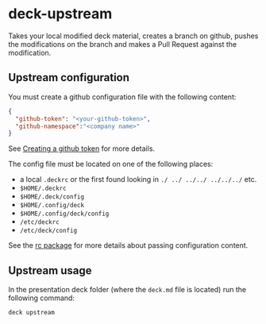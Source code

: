 # deck-upstream

Takes your local modified deck material, creates a branch on github, pushes the modifications on the branch and makes a Pull Request against the modification.

## Upstream configuration

You must create a github configuration file with the following content:

```json
{
  "github-token": "<your-github-token>",
  "github-namespace":"<company name>"
}
```
See [Creating a github token](https://help.github.com/articles/creating-an-access-token-for-command-line-use/) for more details.

The config file must be located on one of the following places:

* a local `.deckrc` or the first found looking in `./ ../ ../../ ../../../` etc.
* `$HOME/.deckrc`
* `$HOME/.deck/config`
* `$HOME/.config/deck`
* `$HOME/.config/deck/config`
* `/etc/deckrc`
* `/etc/deck/config`

See the [rc package](https://www.npmjs.com/package/rc) for more details about passing configuration content.

## Upstream usage

In the presentation deck folder (where the `deck.md` file is located) run the following command:

```sh
deck upstream
```
